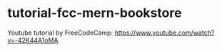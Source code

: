 # tutorial-fcc-mern-bookstore
Youtube tutorial by FreeCodeCamp: https://www.youtube.com/watch?v=-42K44A1oMA
